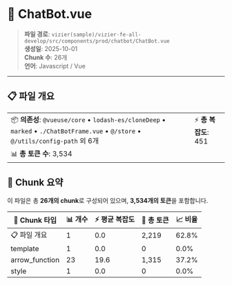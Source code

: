 # 📄 ChatBot.vue

> **파일 경로**: `vizier(sample)/vizier-fe-all-develop/src/components/prod/chatbot/ChatBot.vue`  
> **생성일**: 2025-10-01  
> **Chunk 수**: 26개  
> **언어**: Javascript / Vue
---





## 📋 파일 개요

| | |
|--|--|
| 📦 **의존성**: `@vueuse/core` • `lodash-es/cloneDeep` • `marked` • `./ChatBotFrame.vue` • `@/store` • `@/utils/config-path` 외 6개 | ⚡ **총 복잡도**: 451 |
| 📊 **총 토큰 수**: 3,534 |  |






## 🧩 Chunk 요약

이 파일은 총 **26개의 chunk**로 구성되어 있으며, **3,534개의 토큰**을 포함합니다.

| 🧩 Chunk 타입 | 📊 개수 | ⚡ 평균 복잡도 | 📝 총 토큰 | 📈 비율 |
|---------------|--------|-------------|----------|--------|
| 📋 파일 개요 | 1 | 0.0 | 2,219 | 62.8% |
| template | 1 | 0.0 | 0 | 0.0% |
| arrow_function | 23 | 19.6 | 1,315 | 37.2% |
| style | 1 | 0.0 | 0 | 0.0% |


